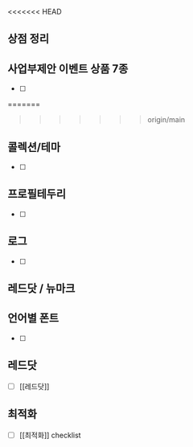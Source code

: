

<<<<<<< HEAD
## 상점 정리
## 사업부제안 이벤트 상품 7종
- [ ] 
=======
>>>>>>> origin/main

## 콜렉션/테마
- [ ]  

## 프로필테두리
- [ ]  


## 로그
- [ ]  

## 레드닷 / 뉴마크 

## 언어별 폰트
- [ ]  



## 레드닷
- [ ]  [[레드닷]]


## 최적화
- [ ] [[최적화]] checklist